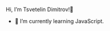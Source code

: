 Hi, I’m Tsvetelin Dimitrov!👋

- 🌱 I’m currently learning JavaScript.
  

<!---
TsvetelinD777/TsvetelinD777 is a ✨ special ✨ repository because its `README.md` (this file) appears on your GitHub profile.
You can click the Preview link to take a look at your changes.
--->
